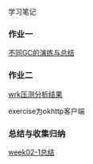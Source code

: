 学习笔记

### 作业一

[不同GC的演练与总结](不同GC的演练与总结.md)

### 作业二

[wrk压测分析结果](wrk压测分析结果.md)

exercise为okhttp客户端

### 总结与收集归纳

[week02-1总结](week02-1总结.md)